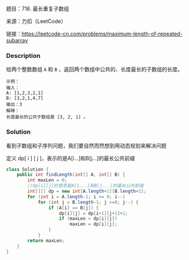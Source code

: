 题目：718. 最长重复子数组

来源：力扣（LeetCode）

链接：https://leetcode-cn.com/problems/maximum-length-of-repeated-subarray

### Description

给两个整数数组 `A` 和 `B` ，返回两个数组中公共的、长度最长的子数组的长度。

```
示例：
输入：
A: [1,2,3,2,1]
B: [3,2,1,4,7]
输出：3
解释：
长度最长的公共子数组是 [3, 2, 1] 。
```

### Solution

看到子数组和子序列问题，我们要自然而然想到用动态规划来解决问题

定义 dp[ i ] [ j ]，表示的是A[i...]和B[j...]的最长公共前缀

```java
class Solution {
    public int findLength(int[] A, int[] B) {
        int maxLen = 0;
        //dp[i][j]的意思是A[i...]和B[j...]的最长公共前缀
        int[][] dp = new int[A.length+1][B.length+1];
        for (int i = A.length-1; i >= 0; i--)
            for (int j = B.length-1; j >=0; j--) {
                if (A[i] == B[j]) {
                    dp[i][j] = dp[i+1][j+1]+1;
                    if (maxLen < dp[i][j])
                        maxLen = dp[i][j];
                }
            }
        return maxLen;
    }
}
```